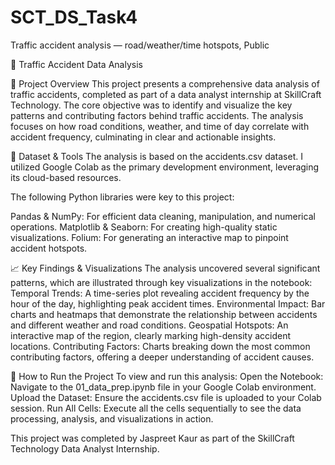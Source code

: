 # SCT_DS_Task4
Traffic accident analysis — road/weather/time hotspots, Public



🚗 Traffic Accident Data Analysis

🎯 Project Overview
This project presents a comprehensive data analysis of traffic accidents, completed as part of a data analyst internship at SkillCraft Technology. The core objective was to identify and visualize the key patterns and contributing factors behind traffic accidents. The analysis focuses on how road conditions, weather, and time of day correlate with accident frequency, culminating in clear and actionable insights.

📁 Dataset & Tools
The analysis is based on the accidents.csv dataset. I utilized Google Colab as the primary development environment, leveraging its cloud-based resources.

The following Python libraries were key to this project:

Pandas & NumPy: For efficient data cleaning, manipulation, and numerical operations.
Matplotlib & Seaborn: For creating high-quality static visualizations.
Folium: For generating an interactive map to pinpoint accident hotspots.


📈 Key Findings & Visualizations
The analysis uncovered several significant patterns, which are illustrated through key visualizations in the notebook:
Temporal Trends: A time-series plot revealing accident frequency by the hour of the day, highlighting peak accident times.
Environmental Impact: Bar charts and heatmaps that demonstrate the relationship between accidents and different weather and road conditions.
Geospatial Hotspots: An interactive map of the region, clearly marking high-density accident locations.
Contributing Factors: Charts breaking down the most common contributing factors, offering a deeper understanding of accident causes.

🚀 How to Run the Project
To view and run this analysis:
Open the Notebook: Navigate to the 01_data_prep.ipynb file in your Google Colab environment.
Upload the Dataset: Ensure the accidents.csv file is uploaded to your Colab session.
Run All Cells: Execute all the cells sequentially to see the data processing, analysis, and visualizations in action.

This project was completed by Jaspreet Kaur as part of the SkillCraft Technology Data Analyst Internship.


